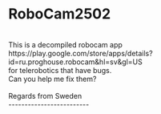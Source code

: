 # RoboCam2502  <br>
<br>
This is a decompiled robocam app <br>
https://play.google.com/store/apps/details?id=ru.proghouse.robocam&hl=sv&gl=US   <br>
for telerobotics that have bugs.  <br>
Can you help me fix them?   <br>
<br>
Regards from Sweden  <br>
-------------------------
